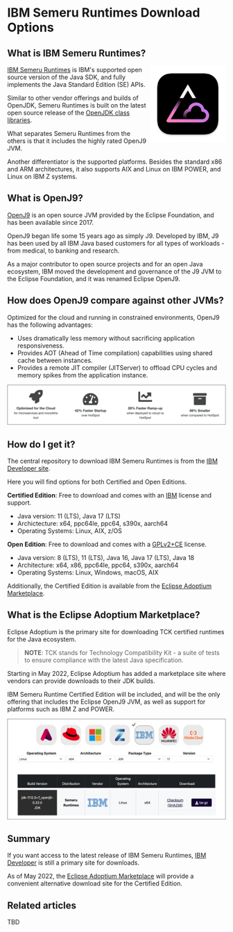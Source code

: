 # IBM Semeru Runtimes Download Options

## What is IBM Semeru Runtimes?

<img align="right" src="doc/source/images/semeru-icon.png" width="175px"/>

[IBM Semeru Runtimes](https://www.ibm.com/support/pages/semeru-runtimes-getting-started/) is IBM's supported open source version of the Java SDK, and fully implements the Java Standard Edition (SE) APIs.

Similar to other vendor offerings and builds of OpenJDK, Semeru Runtimes is built on the latest open source release of the [OpenJDK class libraries](https://openjdk.java.net/).

What separates Semeru Runtimes from the others is that it includes the highly rated OpenJ9 JVM.

Another differentiator is the supported platforms. Besides the standard x86 and ARM architectures, it also supports AIX and Linux on IBM POWER, and Linux on IBM Z systems.

## What is OpenJ9?

[OpenJ9](https://www.eclipse.org/openj9/) is an open source JVM provided by the Eclipse Foundation, and has been available since 2017.

OpenJ9 began life some 15 years ago as simply J9. Developed by IBM, J9 has been used by all IBM Java based customers for all types of workloads - from medical, to banking and research.

As a major contributor to open source projects and for an open Java ecosystem, IBM moved the development and governance of the J9 JVM to the Eclipse Foundation, and it was renamed Eclipse OpenJ9.

## How does OpenJ9 compare against other JVMs?

Optimized for the cloud and running in constrained environments, OpenJ9 has the following advantages:

* Uses dramatically less memory without sacrificing application responsiveness.
* Provides AOT (Ahead of Time compilation) capabilities using shared cache between instances.
* Provides a remote JIT compiler (JITServer) to offload CPU cycles and memory spikes from the application instance.

![openj9-vs-hotspot](doc/source/images/openj9-vs-hotspot.png)

## How do I get it?

The central repository to download IBM Semeru Runtimes is from the [IBM Developer site](https://developer.ibm.com/languages/java/semeru-runtimes/downloads/).

Here you will find options for both Certified and Open Editions.

**Certified Edition**: Free to download and comes with an [IBM](https://www14.software.ibm.com/cgi-bin/weblap/lap.pl?la_formnum=&li_formnum=L-PARM-C5ME22) license and support.
  
* Java version:  11 (LTS), Java 17 (LTS)
* Archictecture: x64, ppc64le, ppc64, s390x, aarch64
* Operating Systems: Linux, AIX, z/OS

**Open Edition**: Free to download and comes with a [GPLv2+CE](https://openjdk.java.net/legal/gplv2+ce.html) license.

* Java version: 8 (LTS), 11 (LTS), Java 16, Java 17 (LTS), Java 18
* Architecture: x64, x86, ppc64le, ppc64, s390x, aarch64
* Operating Systems: Linux, Windows, macOS, AIX

Additionally, the Certified Edition is available from the [Eclipse Adoptium Marketplace](https://adoptium.net/marketplace).

## What is the Eclipse Adoptium Marketplace?

Eclipse Adoptium is the primary site for downloading TCK certified runtimes for the Java ecosystem.

>**NOTE**: TCK stands for Technology Compatibility Kit - a suite of tests to ensure compliance with the latest Java specification.

Starting in May 2022, Eclipse Adoptium has added a marketplace site where vendors can provide downloads to their JDK builds.

IBM Semeru Runtime Certified Edition will be included, and will be the only offering that includes the Eclipse OpenJ9 JVM, as well as support for platforms such as IBM Z and POWER.

![adoptium-marketplace](doc/source/images/adoptium-marketplace.png)

## Summary

If you want access to the latest release of IBM Semeru Runtimes, [IBM Developer](https://developer.ibm.com/languages/java/semeru-runtimes/downloads/) is still a primary site for downloads.

As of May 2022, the [Eclipse Adoptium Marketplace](https://adoptium.net/marketplace) will provide a convenient alternative download site for the Certified Edition.

## Related articles

TBD
